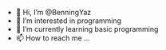 - 👋 Hi, I’m @BenningYaz
- 👀 I’m interested in programming 
- 🌱 I’m currently learning basic programming 
- 📫 How to reach me ...

<!---
BenningYaz/BenningYaz is a ✨ special ✨ repository because its `README.md` (this file) appears on your GitHub profile.
You can click the Preview link to take a look at your changes.
--->
